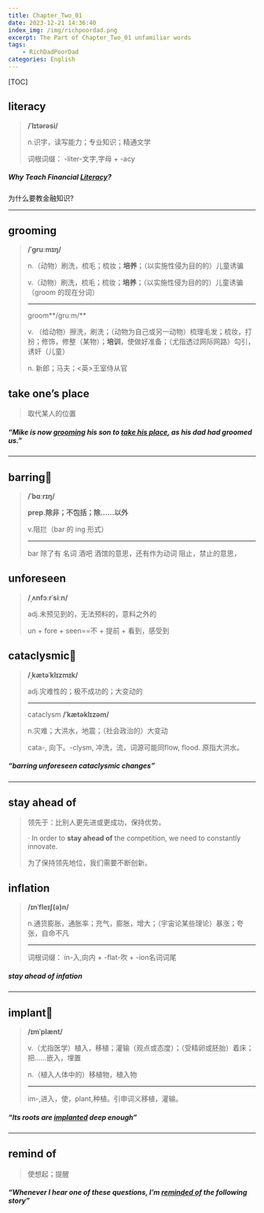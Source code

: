 ```yaml
---
title: Chapter_Two_01
date: 2023-12-21 14:36:40
index_img: /img/richpoordad.png
excerpt: The Part of Chapter_Two_01 unfamiliar words
tags: 
    - RichDadPoorDad
categories: English
---
```


[TOC]

## literacy

> **/ˈlɪtərəsi/**
>
> n.识字，读写能力；专业知识；精通文学
>
> 词根词缀： -liter-文字,字母 + -acy
>

##### Why Teach Financial **<u>Literacy</u>**?

为什么要教金融知识?

---

## grooming

> **/ˈɡruːmɪŋ/**
>
> n.（动物）刷洗，梳毛；梳妆；**培养**；（以实施性侵为目的的）儿童诱骗
>
> v.（动物）刷洗，梳毛；梳妆；**培养**；（以实施性侵为目的的）儿童诱骗（groom 的现在分词）
>
> ---
>
> groom**/ɡruːm/**
>
> v.
> （给动物）擦洗，刷洗；（动物为自己或另一动物）梳理毛发；梳妆，打扮；修饰，修整（某物）；**培训**，使做好准备；（尤指透过网际网路）勾引，诱奸（儿童）
>
> n.
> 新郎；马夫；<英>王室侍从官

## take one’s place

> 取代某人的位置

##### “Mike is now **<u>grooming</u>** his son to <u>**take his place**,</u> as his dad had groomed us.”

---

## barring🚩

> **/ˈbɑːrɪŋ/**
>
> **prep.除非；不包括；除……以外**
>
> v.阻拦（bar 的 ing 形式）
>
> ---
>
> bar 除了有 名词 酒吧 酒馆的意思，还有作为动词 阻止，禁止的意思， 

## unforeseen

> **/ˌʌnfɔːrˈsiːn/**
>
> adj.未预见到的，无法预料的，意料之外的
>
> un + fore + seen==不 + 提前 + 看到，感受到

## cataclysmic🚩

> **/ˌkætəˈklɪzmɪk/**
>
> adj.灾难性的；极不成功的；大变动的
>
> ---
>
> cataclysm  **/ˈkætəklɪzəm/**
>
> n.灾难；大洪水，地震；（社会政治的）大变动
>
> cata-, 向下。-clysm, 冲洗，流，词源可能同flow, flood. 原指大洪水。

##### “**barring** **unforeseen** **cataclysmic** changes”

---

## stay ahead of

> 领先于：比别人更先进或更成功，保持优势。
>
> · In order to **stay ahead of** the competition, we need to constantly innovate.
>
> 为了保持领先地位，我们需要不断创新。

## inflation

> **/ɪnˈfleɪʃ(ə)n/**
>
> n.通货膨胀，通胀率；充气，膨胀，增大；（宇宙论某些理论）暴涨；夸张，自命不凡
> 
>---
> 
>词根词缀： in-入,向内 + -flat-吹 + -ion名词词尾
> 

##### **stay ahead of infation**

---

## implant🚩

> **/ɪmˈplænt/**
>
> v.（尤指医学）植入，移植；灌输（观点或态度）；（受精卵或胚胎）着床；把……嵌入，埋置
>
> n.（植入人体中的）移植物，植入物
>
> ---
>
> im-,进入，使，plant,种植。引申词义移植，灌输。
>

##### “Its roots are **<u>implanted</u>** deep enough”

---

## remind of

> 使想起；提醒

##### “Whenever I hear one of these questions, I’m **<u>reminded of</u>** the following story”
